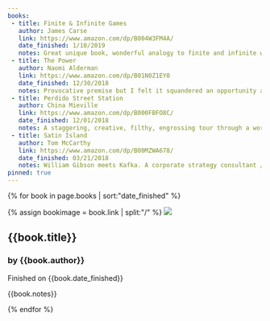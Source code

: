 ```yaml
---
books:
 - title: Finite & Infinite Games
   author: James Carse
   link: https://www.amazon.com/dp/B004W3FM4A/
   date_finished: 1/10/2019
   notes: Great unique book, wonderful analogy to finite and infinite writing....
 - title: The Power
   author: Naomi Alderman
   link: https://www.amazon.com/dp/B01N0Z1EY0
   date_finished: 12/30/2018
   notes: Provocative premise but I felt it squandered an opportunity at a deeper political and/or emotional exploration of what would happen if teenage girls gained a new incredible power. Somehow it resorted to.... fucking and fighting?
 - title: Perdido Street Station
   author: China Mieville
   link: https://www.amazon.com/dp/B000FBFO8C/
   date_finished: 12/01/2018
   notes: A staggering, creative, filthy, engrossing tour through a world with such magical and rich depths. No one can build worlds like China.
 - title: Satin Island
   author: Tom McCarthy
   link: https://www.amazon.com/dp/B00MZWA678/
   date_finished: 03/21/2018
   notes: William Gibson meets Kafka. A corporate strategy consultant / ethnographer ponders the meaning of life and searches for the Great Report.
pinned: true
---
```


{% for book in page.books | sort:"date_finished" %}
<div class="pa2 bb dib" id="{{forloop.index}}">

<div class="w-25 fl pa4-l">
{% assign bookimage = book.link | split:"/" %}
  <img src="http://images.amazon.com/images/P/{{bookimage | last}}.01.LZZZZZZ.jpg" />
</div>

<div class="w-75 fl pa4-l">
  <h2 class="ma0">{{book.title}}</h2>
  <h3 class="ma0">by {{book.author}}</h3>
  <div class="gray f5 mt2 mb2">Finished on {{book.date_finished}}</div>
  <p class="">{{book.notes}}</p>
</div>


</div>
{% endfor %}